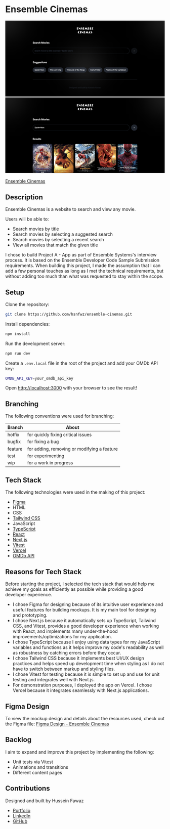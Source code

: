 # Ensemble Cinemas

![Ensemble Cinemas](public/images/ensemble-cinemas-preview-1.png)
![Ensemble Cinemas](public/images/ensemble-cinemas-preview-2.png)

[Ensemble Cinemas](https://ensemble-cinemas.vercel.app/)

## Description
Ensemble Cinemas is a website to search and view any movie.

Users will be able to:
- Search movies by title
- Search movies by selecting a suggested search
- Search movies by selecting a recent search
- View all movies that match the given title

I chose to build Project A - App as part of Ensemble Systems's interview process. It is based on the Ensemble Developer Code Sample Submission requirements. When building this project, I made the assumption that I can add a few personal touches as long as I met the technical requirements, but without adding too much than what was requested to stay within the scope.

## Setup

Clone the repository:
```bash
git clone https://github.com/hsnfwz/ensemble-cinemas.git
```

Install dependencies:
```bash
npm install
```

Run the development server:

```bash
npm run dev
```

Create a ```.env.local``` file in the root of the project and add your OMDb API key:
```bash
OMDB_API_KEY=your_omdb_api_key
```

Open [http://localhost:3000](http://localhost:3000) with your browser to see the result!

## Branching

The following conventions were used for branching:

Branch | About
| --- | --- |
| hotfix | for quickly fixing critical issues |
| bugfix | for fixing a bug |
| feature | for adding, removing or modifying a feature |
| test | for experimenting |
| wip | for a work in progress |

## Tech Stack
The following technologies were used in the making of this project:
- [Figma](https://www.figma.com/)
- HTML
- CSS
- [Tailwind CSS](https://tailwindcss.com/)
- JavaScript
- [TypeScript](https://www.typescriptlang.org/)
- [React](https://react.dev/)
- [Next.js](https://nextjs.org/)
- [Vitest](https://vitest.dev/guide/)
- [Vercel](https://vercel.com/home)
- [OMDb API](https://www.omdbapi.com/)

## Reasons for Tech Stack

Before starting the project, I selected the tech stack that would help me achieve my goals as efficiently as possible while providing a good developer experience.

- I chose Figma for designing because of its intuitive user experience and useful features for building mockups. It is my main tool for designing and prototyping.
- I chose Next.js because it automatically sets up TypeScript, Tailwind CSS, and Vitest, provides a good developer experience when working with React, and implements many under-the-hood improvements/optimizations for my application.
- I chose TypeScript because I enjoy using data types for my JavaScript variables and functions as it helps improve my code's readability as well as robustness by catching errors before they occur.
- I chose Tailwind CSS because it implements best UI/UX design practices and helps speed up development time when styling as I do not have to switch between markup and styling files.
- I chose Vitest for testing because it is simple to set up and use for unit testing and integrates well with Next.js.
- For demonstration purposes, I deployed the app on Vercel. I chose Vercel because it integrates seamlessly with Next.js applications.

## Figma Design
To view the mockup design and details about the resources used, check out the Figma file: [Figma Design - Ensemble Cinemas](https://www.figma.com/design/stO1byZvST3tHGpiBIXwTc/Ensemble-Cinemas?node-id=0-1&t=ujfRhVpYRxY711XS-1)

## Backlog
I aim to expand and improve this project by implementing the following:
- Unit tests via Vitest
- Animations and transitions
- Different content pages

## Contributions
Designed and built by Hussein Fawaz
- [Portfolio](https://www.husseinfawaz.ca)
- [LinkedIn](https://www.linkedin.com/in/hsnfwz)
- [GitHub](https://www.github.com/hsnfwz)